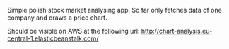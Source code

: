 Simple polish stock market analysing app. So far only fetches data of one company and draws a price chart.

Should be visible on AWS at the following url:
http://chart-analysis.eu-central-1.elasticbeanstalk.com/